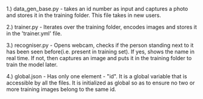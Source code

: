 
1.) data_gen_base.py - takes an id number as input and captures a photo and stores it in the training folder. This file takes in new users. 

2.) trainer.py - Iterates over the training folder, encodes images and stores it in the 'trainer.yml' file.

3.) recogniser.py - Opens webcam, checks if the person standing next to it has been seen before(i.e. present in training set). If yes, shows the name in real time. If not, then captures an image and puts it in the training folder to train the model later.

4.) global.json - Has only one element - "id". It is a global variable that is accessible by all the files. It is initialized as global  so as to ensure no two or more training images belong to the same id.
